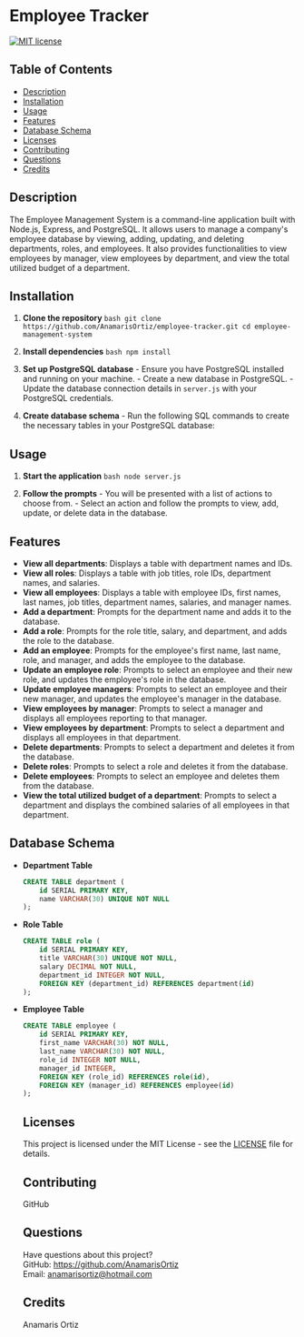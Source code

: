 # Employee Tracker
 [![MIT license](https://img.shields.io/badge/License-MIT-blue.svg)](https://lbesson.mit-license.org/)

  ## Table of Contents
  * [Description](#description)
  * [Installation](#installation)
  * [Usage](#usage)
  * [Features](#features)
  * [Database Schema](#database-schema)
  * [Licenses](#licenses)
  * [Contributing](#contributing)
  * [Questions](#questions)
  * [Credits](#credits)

  ## Description
  The Employee Management System is a command-line application built with Node.js, Express, and PostgreSQL. It allows users to manage a company's employee database by viewing, adding, updating, and deleting departments, roles, and employees. It also provides functionalities to view employees by manager, view employees by department, and view the total utilized budget of a department.

  ## Installation
  1. **Clone the repository**
    ```bash
    git clone https://github.com/AnamarisOrtiz/employee-tracker.git
    cd employee-management-system
    ```

  2. **Install dependencies**
    ```bash
    npm install
    ```

  3. **Set up PostgreSQL database**
    - Ensure you have PostgreSQL installed and running on your machine.
    - Create a new database in PostgreSQL.
    - Update the database connection details in `server.js` with your PostgreSQL credentials.

  4. **Create database schema**
    - Run the following SQL commands to create the necessary tables in your PostgreSQL database:
    
    

  ## Usage

  1. **Start the application**
    ```bash
    node server.js
    ```

  2. **Follow the prompts**
    - You will be presented with a list of actions to choose from.
    - Select an action and follow the prompts to view, add, update, or delete data in the database.


  ## Features

  - **View all departments**: Displays a table with department names and IDs.
  - **View all roles**: Displays a table with job titles, role IDs, department names, and salaries.
  - **View all employees**: Displays a table with employee IDs, first names, last names, job titles, department names, salaries, and manager names.
  - **Add a department**: Prompts for the department name and adds it to the database.
  - **Add a role**: Prompts for the role title, salary, and department, and adds the role to the database.
  - **Add an employee**: Prompts for the employee's first name, last name, role, and manager, and adds the employee to the database.
  - **Update an employee role**: Prompts to select an employee and their new role, and updates the employee's role in the database.
  - **Update employee managers**: Prompts to select an employee and their new manager, and updates the employee's manager in the database.
  - **View employees by manager**: Prompts to select a manager and displays all employees reporting to that manager.
  - **View employees by department**: Prompts to select a department and displays all employees in that department.
  - **Delete departments**: Prompts to select a department and deletes it from the database.
  - **Delete roles**: Prompts to select a role and deletes it from the database.
  - **Delete employees**: Prompts to select an employee and deletes them from the database.
  - **View the total utilized budget of a department**: Prompts to select a department and displays the combined salaries of all employees in that department.

## Database Schema

- **Department Table**
    ```sql
    CREATE TABLE department (
        id SERIAL PRIMARY KEY,
        name VARCHAR(30) UNIQUE NOT NULL
    );
    ```

- **Role Table**
    ```sql
    CREATE TABLE role (
        id SERIAL PRIMARY KEY,
        title VARCHAR(30) UNIQUE NOT NULL,
        salary DECIMAL NOT NULL,
        department_id INTEGER NOT NULL,
        FOREIGN KEY (department_id) REFERENCES department(id)
    );
    ```

- **Employee Table**
    ```sql
    CREATE TABLE employee (
        id SERIAL PRIMARY KEY,
        first_name VARCHAR(30) NOT NULL,
        last_name VARCHAR(30) NOT NULL,
        role_id INTEGER NOT NULL,
        manager_id INTEGER,
        FOREIGN KEY (role_id) REFERENCES role(id),
        FOREIGN KEY (manager_id) REFERENCES employee(id)
    );
    ```

  ## Licenses
  This project is licensed under the MIT License - see the [LICENSE](LICENSE) file for details.

  ## Contributing
  GitHub

  ## Questions
  Have questions about this project?  
  GitHub: https://github.com/AnamarisOrtiz  
  Email: anamarisortiz@hotmail.com

  ## Credits
  Anamaris Ortiz









